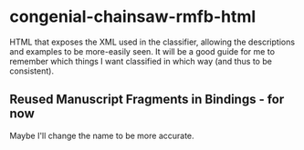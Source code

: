 # congenial-chainsaw-rmfb-html
HTML that exposes the XML used in the classifier, allowing the descriptions and examples to be more-easily seen. It will be a good guide for me to remember which things I want classified in which way (and thus to be consistent).

## Reused Manuscript Fragments in Bindings - for now

Maybe I'll change the name to be more accurate.

